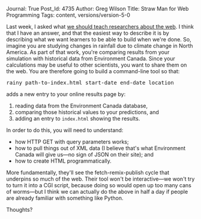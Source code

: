Journal: True
Post_Id: 4735
Author: Greg Wilson
Title: Straw Man for Web Programming
Tags: content, versions/version-5-0

<p>Last week, I asked what <a href="{{root_path}}/blog/2012/04/what-to-teach-researchers-about-the-web.html">we should teach researchers about the web</a>. I think that I have an answer, and that the easiest way to describe it is by describing what we want learners to be able to build when we're done. So, imagine you are studying changes in rainfall due to climate change in North America. As part of that work, you're comparing results from your simulation with historical data from Environment Canada. Since your calculations may be useful to other scientists, you want to share them on the web. You are therefore going to build a command-line tool so that:</p>
<pre>rainy path-to-index.html start-date end-date location</pre>
<p>adds a new entry to your online results page by:</p>
<ol>
<li>reading data from the Environment Canada database,</li>
<li>comparing those historical values to your predictions, and</li>
<li>adding an entry to <code>index.html</code> showing the results.</li>
</ol>
<p>In order to do this, you will need to understand:</p>
<ul>
<li>how HTTP GET with query parameters works;</li>
<li>how to pull things out of XML data (I believe that's what Environment Canada will give us&mdash;no sign of JSON on their site); and</li>
<li>how to create HTML programmatically.</li>
</ul>
<p>More fundamentally, they'll see the fetch-remix-publish cycle that underpins so much of the web. Their tool won't be interactive&mdash;we won't try to turn it into a CGI script, because doing so would open up too many cans of worms&mdash;but I think we can actually do the above in half a day if people are already familiar with something like Python.</p>
<p>Thoughts?</p>
